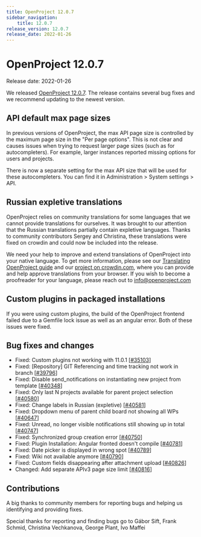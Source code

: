 ```yaml
---
title: OpenProject 12.0.7
sidebar_navigation:
    title: 12.0.7
release_version: 12.0.7
release_date: 2022-01-26
---
```


# OpenProject 12.0.7

Release date: 2022-01-26

We released [OpenProject 12.0.7](https://community.openproject.org/versions/1506).
The release contains several bug fixes and we recommend updating to the newest version.

## API default max page sizes

In previous versions of OpenProject, the max API page size is controlled by the maximum page size in the "Per page options". This is not clear and causes issues when trying to request larger page sizes (such as for autocompleters). For example, larger instances reported missing options for users and projects.

There is now a separate setting for the max API size that will be used for these autocompleters. You can find it in Administration > System settings > API.

## Russian expletive translations

OpenProject relies on community translations for some languages that we cannot provide translations for ourselves. It was brought to our attention that the Russian translations partially contain expletive languages. Thanks to community contributors Sergey and Christina, these translations were fixed on crowdin and could now be included into the release.

We need your help to improve and extend translations of OpenProject into your native language. To get more information, please see our [Translating OpenProject guide](../../../contributions-guide/translate-openproject/) and our [project on crowdin.com](https://crowdin.com/project/openproject), where you can provide and help approve translations from your browser. If you wish to become a proofreader for your language, please reach out to [info@openproject.com](mailto:info@openproject.com)

## Custom plugins in packaged installations

If you were using custom plugins, the build of the OpenProject frontend failed due to a Gemfile lock issue as well as an angular error. Both of these issues were fixed.

## Bug fixes and changes

- Fixed: Custom plugins not working with 11.0.1 \[[#35103](https://community.openproject.org/wp/35103)\]
- Fixed: \[Repository\] GIT Referencing and time tracking not work in branch \[[#39796](https://community.openproject.org/wp/39796)\]
- Fixed: Disable send_notifications on instantiating new project from template \[[#40348](https://community.openproject.org/wp/40348)\]
- Fixed: Only last N projects available for parent project selection \[[#40580](https://community.openproject.org/wp/40580)\]
- Fixed: Change labels in Russian (expletive) \[[#40581](https://community.openproject.org/wp/40581)\]
- Fixed: Dropdown menu of parent child board not showing all WPs \[[#40647](https://community.openproject.org/wp/40647)\]
- Fixed: Unread, no longer visible notifications still showing up in total \[[#40747](https://community.openproject.org/wp/40747)\]
- Fixed: Synchronized group creation error \[[#40750](https://community.openproject.org/wp/40750)\]
- Fixed: Plugin Installation: Angular fronted doesn't compile \[[#40781](https://community.openproject.org/wp/40781)\]
- Fixed: Date picker is displayed in wrong spot \[[#40789](https://community.openproject.org/wp/40789)\]
- Fixed: Wiki not available anymore \[[#40790](https://community.openproject.org/wp/40790)\]
- Fixed: Custom fields disappearing after attachment upload \[[#40826](https://community.openproject.org/wp/40826)\]
- Changed: Add separate APIv3 page size limit \[[#40816](https://community.openproject.org/wp/40816)\]

## Contributions

A big thanks to community members for reporting bugs and helping us identifying and providing fixes.

Special thanks for reporting and finding bugs go to
Gábor Sift, Frank Schmid, Christina Vechkanova, George Plant, Ivo Maffei
